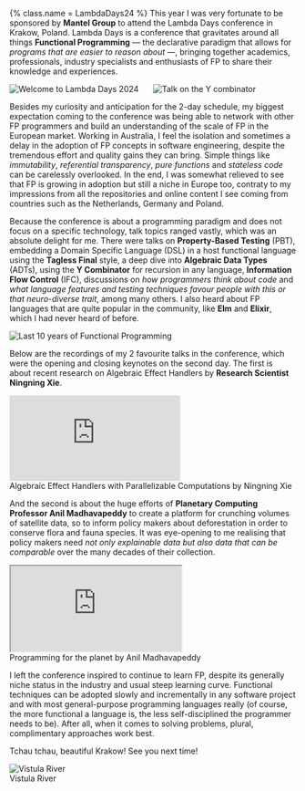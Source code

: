 {%
  class.name = LambdaDays24
%}
This year I was very fortunate to be sponsored by **Mantel Group** to attend the Lambda Days conference in Krakow,
Poland.  Lambda Days is a conference that gravitates around all things **Functional Programming** &mdash; the
declarative paradigm that allows for *programs that are easier to reason about* &mdash;, bringing together academics,
professionals, industry specialists and enthusiasts of FP to share their knowledge and experiences.

<div style="display:flex">
  <div style="flex:1">
    <img src="/img/lambda-days-24-welcome.jpg" alt="Welcome to Lambda Days 2024" />
  </div>
  <div style="flex:1">
    <img src="/img/talk-y-combinator.jpg" alt="Talk on the Y combinator" />
  </div>
</div>

Besides my curiosity and anticipation for the 2-day schedule, my biggest expectation coming to the conference was being
able to network with other FP programmers and build an understanding of the scale of FP in the European market.  Working
in Australia, I feel the isolation and sometimes a delay in the adoption of FP concepts in software engineering, despite
the tremendous effort and quality gains they can bring.  Simple things like *immutability*, *referential transparency*,
*pure functions* and *stateless code* can be carelessly overlooked.  In the end, I was somewhat relieved to see that FP
is growing in adoption but still a niche in Europe too, contraty to my impressions from all the repositories and online
content I see coming from countries such as the Netherlands, Germany and Poland.

Because the conference is about a programming paradigm and does not focus on a specific technology, talk topics ranged
vastly, which was an absolute delight for me.  There were talks on **Property-Based Testing** (PBT), embedding a Domain
Specific Language (DSL) in a host functional language using the **Tagless Final** style, a deep dive into **Algebraic
Data Types** (ADTs), using the **Y Combinator** for recursion in any language, **Information Flow Control** (IFC),
discussions on *how programmers think about code* and *what language features and testing techniques favour people with
this or that neuro-diverse trait*, among many others.  I also heard about FP languages that are quite popular in the
community, like **Elm** and **Elixir**, which I had never heard of before.

<div class="aside">
  <img src="/img/last-10-years-of-fp.jpg" alt="Last 10 years of Functional Programming" />
</div>

Below are the recordings of my 2 favourite talks in the conference, which were the opening and closing keynotes on the
second day.  The first is about recent research on Algebraic Effect Handlers by **Research Scientist Ningning Xie**.

<div class="aside">
  <div class="iframe-container">
    <iframe src="https://www.youtube.com/embed/XCVg_cc9Jo4?si=IIUFLuBJGnWV5QlT" title="YouTube video player" frameborder="0" allow="accelerometer; autoplay; clipboard-write; encrypted-media; gyroscope; picture-in-picture; web-share" referrerpolicy="strict-origin-when-cross-origin"></iframe>
  </div>
  <figcaption>Algebraic Effect Handlers with Parallelizable Computations by Ningning Xie</figcaption>
</div>

And the second is about the huge efforts of **Planetary Computing Professor Anil Madhavapeddy** to create a platform for
crunching volumes of satellite data, so to inform policy makers about deforestation in order to conserve flora and fauna
species.  It was eye-opening to me realising that policy makers need *not only explainable data but also data that can
be comparable* over the many decades of their collection.

<div class="aside">
  <div class="iframe-container">
    <iframe src="https://www.youtube.com/embed/oIvDTM-iF1Y?si=ilIsTPRQAZ6UYfJV" title="Programming for the planet by Anil Madhavapeddy" allow="accelerometer; autoplay; clipboard-write; encrypted-media; gyroscope; picture-in-picture; web-share" referrerpolicy="strict-origin-when-cross-origin"></iframe>
  </div>
  <figcaption>Programming for the planet by Anil Madhavapeddy</figcaption>
</div>

I left the conference inspired to continue to learn FP, despite its generally niche status in the industry and usual
steep learning curve.  Functional techniques can be adopted slowly and incrementally in any software project and with
most general-purpose programming languages really (of course, the more functional a language is, the less
self-disciplined the programmer needs to be).  After all, when it comes to solving problems, plural, complimentary
approaches work best.

Tchau tchau, beautiful Krakow!  See you next time!

<div class="aside">
  <img src="/img/vistula-river.jpg" alt="Vistula River" />
  <figcaption>Vistula River</figcaption>
</div>
